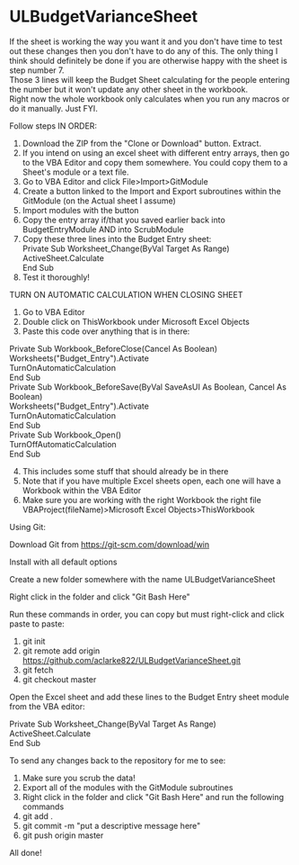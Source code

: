 # ULBudgetVarianceSheet

If the sheet is working the way you want it and you don't have time to test out these changes then you don't have to do any of this.
The only thing I think should definitely be done if you are otherwise happy with the sheet is step number 7.  
Those 3 lines will keep the Budget Sheet calculating for the people entering the number but it won't update any other sheet in the workbook.  
Right now the whole workbook only calculates when you run any macros or do it manually. Just FYI.   

Follow steps IN ORDER:  
1. Download the ZIP from the "Clone or Download" button. Extract.  
2. If you intend on using an excel sheet with different entry arrays, then go to the VBA Editor and copy them somewhere. You could copy them to a Sheet's module or a text file.  
3. Go to VBA Editor and click File>Import>GitModule  
4. Create a button linked to the Import and Export subroutines within the GitModule (on the Actual sheet I assume)  
5. Import modules with the button  
6. Copy the entry array if/that you saved earlier back into BudgetEntryModule AND into ScrubModule
7. Copy these three lines into the Budget Entry sheet:  
Private Sub Worksheet_Change(ByVal Target As Range)  
  ActiveSheet.Calculate  
End Sub  
8. Test it thoroughly!  

TURN ON AUTOMATIC CALCULATION WHEN CLOSING SHEET

1. Go to VBA Editor  
2. Double click on ThisWorkbook under Microsoft Excel Objects  
3. Paste this code over anything that is in there:  

Private Sub Workbook_BeforeClose(Cancel As Boolean)  
    Worksheets("Budget_Entry").Activate  
    TurnOnAutomaticCalculation  
End Sub  
Private Sub Workbook_BeforeSave(ByVal SaveAsUI As Boolean, Cancel As Boolean)  
    Worksheets("Budget_Entry").Activate  
    TurnOnAutomaticCalculation  
End Sub  
Private Sub Workbook_Open()  
    TurnOffAutomaticCalculation  
End Sub  

4. This includes some stuff that should already be in there
5. Note that if you have multiple Excel sheets open, each one will have a Workbook within the VBA Editor
6. Make sure you are working with the right Workbook the right file VBAProject(fileName)>Microsoft Excel Objects>ThisWorkbook

Using Git:  

Download Git from https://git-scm.com/download/win  

Install with all default options  

Create a new folder somewhere with the name ULBudgetVarianceSheet  

Right click in the folder and click "Git Bash Here"  

Run these commands in order, you can copy but must right-click and click paste to paste:  
1. git init  
2. git remote add origin https://github.com/aclarke822/ULBudgetVarianceSheet.git  
3. git fetch  
4. git checkout master  


Open the Excel sheet and add these lines to the Budget Entry sheet module from the VBA editor:  

Private Sub Worksheet_Change(ByVal Target As Range)  
  ActiveSheet.Calculate  
End Sub  

To send any changes back to the repository for me to see:  
1. Make sure you scrub the data!    
2. Export all of the modules with the GitModule subroutines    
3. Right click in the folder and click "Git Bash Here" and run the following commands  
4. git add .  
5. git commit -m "put a descriptive message here"  
6. git push origin master  

All done!  

